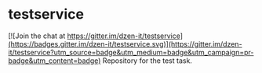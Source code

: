 # testservice

[![Join the chat at https://gitter.im/dzen-it/testservice](https://badges.gitter.im/dzen-it/testservice.svg)](https://gitter.im/dzen-it/testservice?utm_source=badge&utm_medium=badge&utm_campaign=pr-badge&utm_content=badge)
Repository for the test task.
